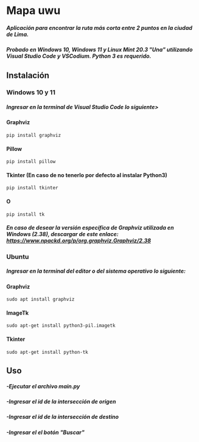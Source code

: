 # Mapa uwu

##### Aplicación para encontrar la ruta más corta entre 2 puntos en la ciudad de Lima.

##### Probado en Windows 10, Windows 11 y Linux Mint 20.3 "Una" utilizando Visual Studio Code y VSCodium. Python 3 es requerido.

## Instalación
### Windows 10 y 11
##### Ingresar en la terminal de Visual Studio Code lo siguiente>
#### Graphviz
```
pip install graphviz
```
#### Pillow
```
pip install pillow 
```
#### Tkinter (En caso de no tenerlo por defecto al instalar Python3)
```
pip install tkinter
```
#### O
```
pip install tk
```
##### En caso de desear la versión específica de Graphviz utilizada en Windows (2.38), descargar de este enlace: https://www.npackd.org/p/org.graphviz.Graphviz/2.38
### Ubuntu
##### Ingresar en la terminal del editor o del sistema operativo lo siguiente:
#### Graphviz
```
sudo apt install graphviz
```
#### ImageTk
```
sudo apt-get install python3-pil.imagetk
```
#### Tkinter
```
sudo apt-get install python-tk
```

## Uso
##### -Ejecutar el archivo main.py
##### -Ingresar el id de la intersección de origen
##### -Ingresar el id de la intersección de destino
##### -Ingresar el el botón "Buscar"
